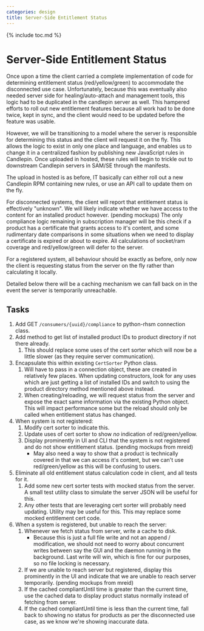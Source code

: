 ```yaml
---
categories: design
title: Server-Side Entitlement Status
---
```

{% include toc.md %}

# Server-Side Entitlement Status
Once upon a time the client carried a complete implementation of code for
determining entitlement status (red/yellow/green) to accommodate the
disconnected use case. Unfortunately, because this was eventually also needed
server side for healing/auto-attach and management tools, this logic had to be
duplicated in the candlepin server as well. This hampered efforts to roll out
new entitlement features because all work had to be done twice, kept in sync,
and the client would need to be updated before the feature was usable.

However, we will be transitioning to a model where the server is responsible
for determining this status and the client will request it on the fly. This
allows the logic to exist in only one place and language, and enables us to
change it in a centralized fashion by publishing new JavaScript rules in
Candlepin. Once uploaded in hosted, these rules will begin to trickle out to
downstream Candlepin servers in SAM/SE through the manifests. 

The upload in hosted is as before, IT basically can either roll out a new
Candlepin RPM containing new rules, or use an API call to update them on the
fly.

For disconnected systems, the client will report that entitlement status is
effectively "unknown". We will likely indicate whether we have access to the
content for an installed product however. (pending mockups) The only compliance
logic remaining in subscription manager will be this check if a product has a
certificate that grants access to it's content, and some rudimentary date
comparisons in some situations when we need to display a certificate is expired
or about to expire. All calculations of socket/ram coverage and
red/yellow/green will defer to the server.

For a registered system, all behaviour should be exactly as before, only now
the client is requesting status from the server on the fly rather than
calculating it locally.

Detailed below there will be a caching mechanism we can fall back on in the
event the server is temporarily unreachable.

## Tasks
1. Add GET `/consumers/{uuid}/compliance` to python-rhsm connection class.
1. Add method to get list of installed product IDs to product directory if not
   there already.
   1. This should replace some uses of the cert sorter which will now be a
      little slower (as they require server communication).
1. Encapsulate this within existing `CertSorter` Python class. 
   1. Will have to pass in a connection object, these are created in relatively
      few places. When updating constructors, look for any uses which are just
      getting a list of installed IDs and switch to using the product directory
      method mentioned above instead.
   1. When creating/reloading, we will request status from the server and
      expose the exact same information via the existing Python object. This
      will impact performance some but the reload should only be called when
      entitlement status has changed.
1. When system is not registered:
   1. Modify cert sorter to indicate this.
   1. Update uses of cert sorter to show *no* indication of red/green/yellow.
   1. Display prominently in UI and CLI that the system is not registered and
   do not show entitlement status. (pending mockups from mreid) 
      * May also need a way to show that a product is technically covered in
        that we can access it's content, but we can't use red/green/yellow as
        this will be confusing to users.
1. Eliminate all old entitlement status calculation code in client, and all
tests for it.
   1. Add some new cert sorter tests with mocked status from the server. A
   small test utility class to simulate the server JSON will be useful for
   this.
   1. Any other tests that are leveraging cert sorter will probably need
   updating. Utility may be useful for this. This may replace some mocked
   entitlement cert code.
1. When a system is registered, but unable to reach the server:
   1. Whenever we fetch status from server, write a cache to disk.
      * Because this is just a full file write and not an append /
        modification, we should not need to worry about concurrent writes
        between say the GUI and the daemon running in the background. Last
        write will win, which is fine for our purposes, so no file locking is
        necessary.
   1. If we are unable to reach server but registered, display this prominently
   in the UI and indicate that we are unable to reach server temporarily.
   (pending mockups from mreid)
   1. If the cached compliantUntil time is greater than the current time, use
   the cached data to display product status normally instead of fetching from
   server.
   1. If the cached compliantUntil time is less than the current time, fall
   back to showing no status for products as per the disconnected use case, as
   we know we're showing inaccurate data.
